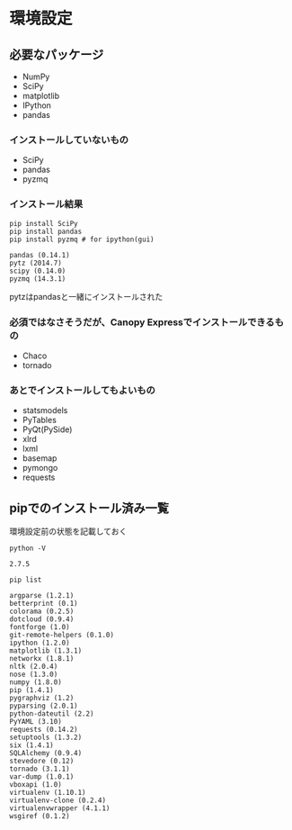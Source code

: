 # 環境設定

## 必要なパッケージ
* NumPy
* SciPy
* matplotlib
* IPython
* pandas

### インストールしていないもの
* SciPy
* pandas
* pyzmq

### インストール結果
```
pip install SciPy
pip install pandas
pip install pyzmq # for ipython(gui)
```

```
pandas (0.14.1)
pytz (2014.7)
scipy (0.14.0)
pyzmq (14.3.1)
```

pytzはpandasと一緒にインストールされた

### 必須ではなさそうだが、Canopy Expressでインストールできるもの
* Chaco
* tornado

### あとでインストールしてもよいもの
* statsmodels
* PyTables
* PyQt(PySide)
* xlrd
* lxml
* basemap
* pymongo
* requests

## pipでのインストール済み一覧

環境設定前の状態を記載しておく

`python -V`

```
2.7.5
```

`pip list`

```
argparse (1.2.1)
betterprint (0.1)
colorama (0.2.5)
dotcloud (0.9.4)
fontforge (1.0)
git-remote-helpers (0.1.0)
ipython (1.2.0)
matplotlib (1.3.1)
networkx (1.8.1)
nltk (2.0.4)
nose (1.3.0)
numpy (1.8.0)
pip (1.4.1)
pygraphviz (1.2)
pyparsing (2.0.1)
python-dateutil (2.2)
PyYAML (3.10)
requests (0.14.2)
setuptools (1.3.2)
six (1.4.1)
SQLAlchemy (0.9.4)
stevedore (0.12)
tornado (3.1.1)
var-dump (1.0.1)
vboxapi (1.0)
virtualenv (1.10.1)
virtualenv-clone (0.2.4)
virtualenvwrapper (4.1.1)
wsgiref (0.1.2)
```
